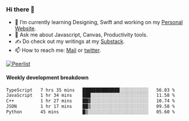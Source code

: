 ### Hi there 👋

- 🌱 I’m currently learning Designing, Swift and working on my [Personal Website](https://kvaishak.com/).
- 💬 Ask me about Javascript, Canvas,  Productivity tools. 
- :writing_hand: Do check out my writings at my [Substack](https://kvaishak.substack.com/).
- 📫 How to reach me: [Mail](mailto:vaishak.kaippanchery@gmail.com) or [twitter](https://twitter.com/kvaishack).

[![Peerlist](https://github-readme-badge.peerlist.io/api/vaishak)](https://peerlist.io/vaishak)

#### Weekly development breakdown

<!--START_SECTION:waka-->

```txt
TypeScript   7 hrs 35 mins   ██████████████░░░░░░░░░░░   56.03 %
JavaScript   1 hr 34 mins    ███░░░░░░░░░░░░░░░░░░░░░░   11.58 %
C++          1 hr 27 mins    ██▓░░░░░░░░░░░░░░░░░░░░░░   10.74 %
JSON         1 hr 17 mins    ██▒░░░░░░░░░░░░░░░░░░░░░░   09.58 %
Python       45 mins         █▒░░░░░░░░░░░░░░░░░░░░░░░   05.60 %
```

<!--END_SECTION:waka-->
